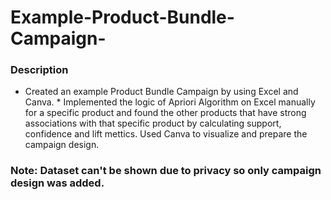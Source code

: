 # Example-Product-Bundle-Campaign-

### Description
* Created an example Product Bundle Campaign by using Excel and Canva. *
Implemented the logic of Apriori Algorithm on Excel manually for a specific product and found the other products that have strong associations with that specific product by calculating support, confidence and lift mettics.
Used Canva to visualize and prepare the campaign design.

### Note: Dataset can't be shown due to privacy so only campaign design was added.
